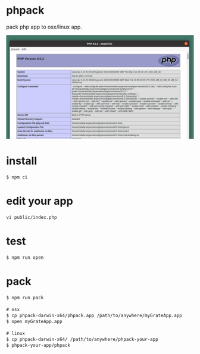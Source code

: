 # phpack

pack php app to osx/linux app.

![sample](sample.png)

# install

```
$ npm ci
```

# edit your app

```
vi public/index.php
```

# test

```
$ npm run open
```

# pack

```
$ npm run pack

# osx
$ cp phpack-darwin-x64/phpack.app /path/to/anywhere/myGrateApp.app
$ open myGrateApp.app

# linux
$ cp phpack-darwin-x64/ /path/to/anywhere/phpack-your-app
$ phpack-your-app/phpack
```
